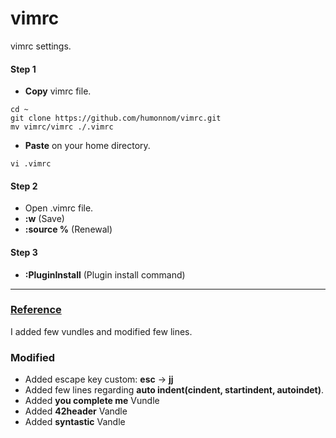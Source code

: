 # vimrc

vimrc settings.

#### Step 1

-   **Copy** vimrc file.

```
cd ~
git clone https://github.com/humonnom/vimrc.git
mv vimrc/vimrc ./.vimrc
```

-   **Paste** on your home directory.

```
vi .vimrc
```

#### Step 2

-   Open .vimrc file.
-   **:w** (Save)
-   **:source %** (Renewal)

#### Step 3

-   **:PluginInstall** (Plugin install command)

---

### [Reference](https://www.youtube.com/watch?v=oLvFt-UJ7UI)

I added few vundles and modified few lines.

### Modified

-   Added escape key custom: **esc** -> **jj**
-   Added few lines regarding **auto indent(cindent, startindent, autoindet)**.
-   Added **you complete me** Vundle
-   Added **42header** Vandle
-   Added **syntastic** Vandle
